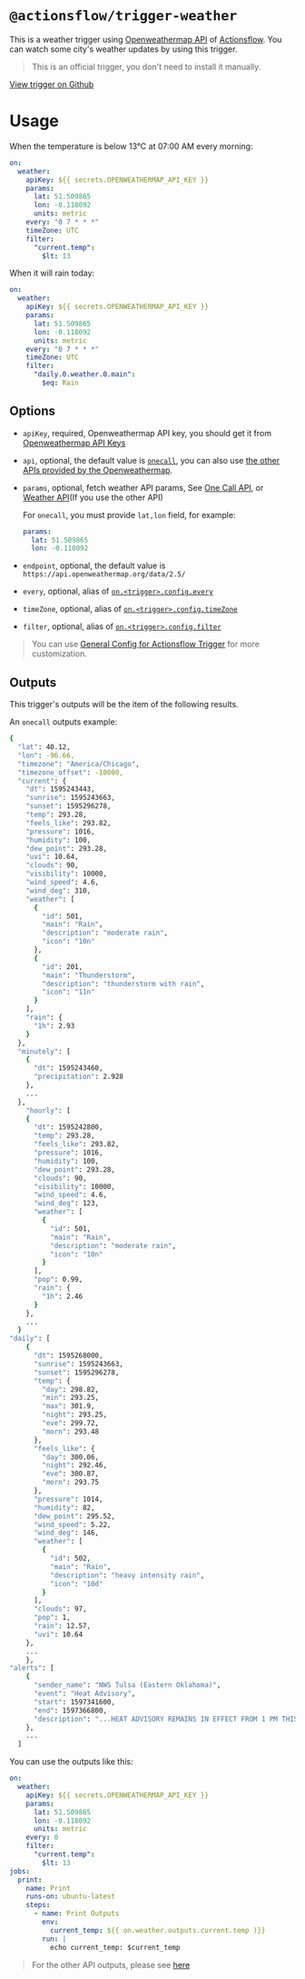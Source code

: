 # `@actionsflow/trigger-weather`

This is a weather trigger using [Openweathermap API](https://openweathermap.org/) of [Actionsflow](https://github.com/actionsflow/actionsflow). You can watch some city's weather updates by using this trigger.

> This is an official trigger, you don't need to install it manually.

[View trigger on Github](https://github.com/actionsflow/actionsflow/tree/main/packages/actionsflow-trigger-weather)

# Usage

When the temperature is below 13°C at 07:00 AM every morning:

```yaml
on:
  weather:
    apiKey: ${{ secrets.OPENWEATHERMAP_API_KEY }}
    params:
      lat: 51.509865
      lon: -0.118092
      units: metric
    every: "0 7 * * *"
    timeZone: UTC
    filter:
      "current.temp":
        $lt: 13
```

When it will rain today:

```yaml
on:
  weather:
    apiKey: ${{ secrets.OPENWEATHERMAP_API_KEY }}
    params:
      lat: 51.509865
      lon: -0.118092
      units: metric
    every: "0 7 * * *"
    timeZone: UTC
    filter:
      "daily.0.weather.0.main":
        $eq: Rain
```

## Options

- `apiKey`, required, Openweathermap API key, you should get it from [Openweathermap API Keys](https://home.openweathermap.org/api_keys)

- `api`, optional, the default value is [`onecall`](https://openweathermap.org/api/one-call-api), you can also use [the other APIs provided by the Openweathermap](https://openweathermap.org/api).

- `params`, optional, fetch weather API params, See [One Call API](https://openweathermap.org/api/one-call-api), or [Weather API](https://openweathermap.org/api)(If you use the other API)

  For `onecall`, you must provide `lat,lon` field, for example:

  ```yaml
  params:
    lat: 51.509865
    lon: -0.118092
  ```

- `endpoint`, optional, the default value is `https://api.openweathermap.org/data/2.5/`

- `every`, optional, alias of [`on.<trigger>.config.every`](https://actionsflow.github.io/docs/workflow/#ontriggerconfigevery)

- `timeZone`, optional, alias of [`on.<trigger>.config.timeZone`](https://actionsflow.github.io/docs/workflow/#ontriggerconfigtimezone)

- `filter`, optional, alias of [`on.<trigger>.config.filter`](https://actionsflow.github.io/docs/workflow/#ontriggerconfigfilter)

> You can use [General Config for Actionsflow Trigger](https://actionsflow.github.io/docs/workflow/#ontriggerconfig) for more customization.

## Outputs

This trigger's outputs will be the item of the following results.

An `onecall` outputs example:

```bash
{
  "lat": 40.12,
  "lon": -96.66,
  "timezone": "America/Chicago",
  "timezone_offset": -18000,
  "current": {
    "dt": 1595243443,
    "sunrise": 1595243663,
    "sunset": 1595296278,
    "temp": 293.28,
    "feels_like": 293.82,
    "pressure": 1016,
    "humidity": 100,
    "dew_point": 293.28,
    "uvi": 10.64,
    "clouds": 90,
    "visibility": 10000,
    "wind_speed": 4.6,
    "wind_deg": 310,
    "weather": [
      {
        "id": 501,
        "main": "Rain",
        "description": "moderate rain",
        "icon": "10n"
      },
      {
        "id": 201,
        "main": "Thunderstorm",
        "description": "thunderstorm with rain",
        "icon": "11n"
      }
    ],
    "rain": {
      "1h": 2.93
    }
  },
  "minutely": [
    {
      "dt": 1595243460,
      "precipitation": 2.928
    },
    ...
  },
    "hourly": [
    {
      "dt": 1595242800,
      "temp": 293.28,
      "feels_like": 293.82,
      "pressure": 1016,
      "humidity": 100,
      "dew_point": 293.28,
      "clouds": 90,
      "visibility": 10000,
      "wind_speed": 4.6,
      "wind_deg": 123,
      "weather": [
        {
          "id": 501,
          "main": "Rain",
          "description": "moderate rain",
          "icon": "10n"
        }
      ],
      "pop": 0.99,
      "rain": {
        "1h": 2.46
      }
    },
    ...
  }
"daily": [
    {
      "dt": 1595268000,
      "sunrise": 1595243663,
      "sunset": 1595296278,
      "temp": {
        "day": 298.82,
        "min": 293.25,
        "max": 301.9,
        "night": 293.25,
        "eve": 299.72,
        "morn": 293.48
      },
      "feels_like": {
        "day": 300.06,
        "night": 292.46,
        "eve": 300.87,
        "morn": 293.75
      },
      "pressure": 1014,
      "humidity": 82,
      "dew_point": 295.52,
      "wind_speed": 5.22,
      "wind_deg": 146,
      "weather": [
        {
          "id": 502,
          "main": "Rain",
          "description": "heavy intensity rain",
          "icon": "10d"
        }
      ],
      "clouds": 97,
      "pop": 1,
      "rain": 12.57,
      "uvi": 10.64
    },
    ...
    },
"alerts": [
    {
      "sender_name": "NWS Tulsa (Eastern Oklahoma)",
      "event": "Heat Advisory",
      "start": 1597341600,
      "end": 1597366800,
      "description": "...HEAT ADVISORY REMAINS IN EFFECT FROM 1 PM THIS AFTERNOON TO\n8 PM CDT THIS EVENING...\n* WHAT...Heat index values of 105 to 109 degrees expected.\n* WHERE...Creek, Okfuskee, Okmulgee, McIntosh, Pittsburg,\nLatimer, Pushmataha, and Choctaw Counties.\n* WHEN...From 1 PM to 8 PM CDT Thursday.\n* IMPACTS...The combination of hot temperatures and high\nhumidity will combine to create a dangerous situation in which\nheat illnesses are possible."
    },
    ...
  ]
```

You can use the outputs like this:

```yaml
on:
  weather:
    apiKey: ${{ secrets.OPENWEATHERMAP_API_KEY }}
    params:
      lat: 51.509865
      lon: -0.118092
      units: metric
    every: 0
    filter:
      "current.temp":
        $lt: 13
jobs:
  print:
    name: Print
    runs-on: ubuntu-latest
    steps:
      - name: Print Outputs
        env:
          current_temp: ${{ on.weather.outputs.current.temp )}}
        run: |
          echo current_temp: $current_temp
```

> For the other API outputs, please see [here](https://openweathermap.org/api)
